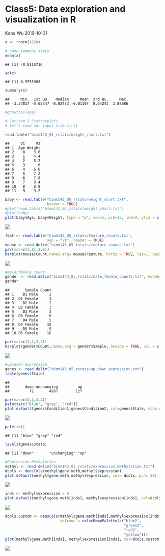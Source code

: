 Class5: Data exploration and visualization in R
================
Kane Wu
2019-10-31

``` r
x <- rnorm(1000)

# some summary stats
mean(x)
```

    ## [1] -0.0110716

``` r
sd(x)
```

    ## [1] 0.9755063

``` r
summary(x)
```

    ##     Min.  1st Qu.   Median     Mean  3rd Qu.     Max. 
    ## -3.37037 -0.65547 -0.02473 -0.01107  0.64243  2.82686

``` r
#growth(slope)

# Section 2 Scatterplots
# let's read our input file first

read.table("bimm143_05_rstats/weight_chart.txt")
```

    ##     V1     V2
    ## 1  Age Weight
    ## 2    0    3.6
    ## 3    1    4.4
    ## 4    2    5.2
    ## 5    3      6
    ## 6    4    6.6
    ## 7    5    7.2
    ## 8    6    7.8
    ## 9    7    8.4
    ## 10   8    8.8
    ## 11   9    9.2

``` r
baby <- read.table("bimm143_05_rstats/weight_chart.txt",
                   header = TRUE)
#plot(read.table("bimm143_05_rstats/weight_chart.txt")
#plot(baby)     
plot(baby$Age, baby$Weight, type = "o", cex=1, pch=15, lwd=2, ylim = c(2,10), xlab="baby age (months)", ylab="baby weight(kg)", main = "Baby Weight with Age")
```

![](class05_files/figure-gfm/unnamed-chunk-1-1.png)<!-- -->

``` r
feat <- read.table("bimm143_05_rstats/feature_counts.txt",
                   sep = "\t", header = TRUE)
mouse <- read.delim("bimm143_05_rstats/feature_counts.txt")
par(mar=c(3,11,2,8))
barplot(mouse$Count,names.arg= mouse$Feature, horiz = TRUE, las=1, beside=TRUE, main = "Number of Feature in the mouse GRCm38 Genome", xlim= c(0,80000), ylab = "", las=1)     
```

![](class05_files/figure-gfm/unnamed-chunk-1-2.png)<!-- -->

``` r
#male/female count
gender <- read.delim("bimm143_05_rstats/male_female_counts.txt", header = TRUE)
gender
```

    ##       Sample Count
    ## 1    D1 Male     2
    ## 2  D1 Female     1
    ## 3    D2 Male     2
    ## 4  D2 Female     3
    ## 5    D3 Male     3
    ## 6  D3 Female     6
    ## 7    D4 Male     5
    ## 8  D4 Female    10
    ## 9    D5 Male     9
    ## 10 D5 Female    18

``` r
par(mar=c(3,3,3,4))
barplot(gender$Count,names.arg = gender$Sample, beside = TRUE, col = c("blue2","red2"), ylab = "Counts", main = "Male/Female Group Counts", ylim = c(0,20))
```

![](class05_files/figure-gfm/unnamed-chunk-1-3.png)<!-- -->

``` r
#up/down expression
genes <- read.delim("bimm143_05_rstats/up_down_expression.txt")
table(genes$State)
```

    ## 
    ##       down unchanging         up 
    ##         72       4997        127

``` r
par(mar=c(4,4,4,4))
palette(c("blue", "grey", "red"))
plot.default(genes$Condition1,genes$Condition2, col=genes$State, xlab = "Expression Condition1", ylab = "Expression Condition2", main = "Up vs. Down Plot")
```

![](class05_files/figure-gfm/unnamed-chunk-1-4.png)<!-- -->

``` r
palette()
```

    ## [1] "blue" "gray" "red"

``` r
levels(genes$State)
```

    ## [1] "down"       "unchanging" "up"

``` r
#Expression Methylation
methyl <- read.delim("bimm143_05_rstats/expression_methylation.txt")
dcols <- densCols(methyl$gene.meth,methyl$expression)
plot.default(methyl$gene.meth,methyl$expression, col= dcols, pch= 20)
```

![](class05_files/figure-gfm/unnamed-chunk-1-5.png)<!-- -->

``` r
inds <- methyl$expression > 0
plot.default(methyl$gene.meth[inds], methyl$expression[inds], col=dcols, pch=20)             
```

![](class05_files/figure-gfm/unnamed-chunk-1-6.png)<!-- -->

``` r
dcols.custom <- densCols(methyl$gene.meth[inds],methyl$expression[inds],
                         colramp = colorRampPalette(c("blue2", 
                                                      "green2",
                                                      "red2",
                                                      "yellow")))
plot(methyl$gene.meth[inds], methyl$expression[inds], col=dcols.custom, pch = 20)
```

![](class05_files/figure-gfm/unnamed-chunk-1-7.png)<!-- -->
